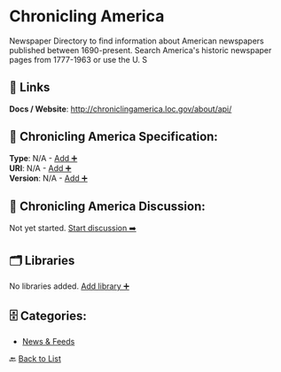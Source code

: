 # Chronicling America

Newspaper Directory to find information about American newspapers published between 1690-present. Search America's historic newspaper pages from 1777-1963 or use the U. S

##  🔗 Links
**Docs / Website**: http://chroniclingamerica.loc.gov/about/api/

## 🧬 Chronicling America Specification:
**Type**: N/A - [Add ➕](https://github.com/apis-list/apis-list/edit/main/apis.yaml#L2831)  
**URI**: N/A - [Add ➕](https://github.com/apis-list/apis-list/edit/main/apis.yaml#L2831)  
**Version**: N/A - [Add ➕](https://github.com/apis-list/apis-list/edit/main/apis.yaml#L2831)

## 💬 Chronicling America Discussion:
Not yet started. [Start discussion ➡️](https://github.com/apis-list/apis-list/discussions/new)

## 🗂️ Libraries

No libraries added. [Add library ➕](https://github.com/apis-list/apis-list/edit/main/apis.yaml#L2831)    


## 🗄️ Categories:
- [News & Feeds](https://github.com/apis-list/apis-list#news--feeds-)

🔙  [Back to List](https://github.com/apis-list/apis-list)
